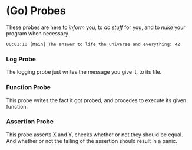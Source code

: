 # (Go) Probes

These probes are here to _inform_ you, to _do stuff_ for you, and to _nuke_ your program when necessary.

```
00:01:10 [Main] The answer to life the universe and everything: 42
```

### Log Probe

The logging probe just writes the message you give it, to its file.

### Function Probe

This probe writes the fact it got probed, and procedes to execute its given function.

### Assertion Probe

This probe asserts X and Y, checks whether or not they should be equal.
And whether or not the failing of the assertion should result in a panic.
